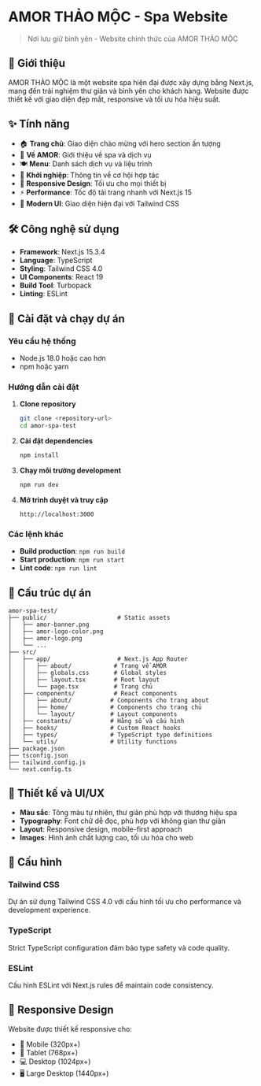 # AMOR THẢO MỘC - Spa Website

> Nơi lưu giữ bình yên - Website chính thức của AMOR THẢO MỘC

## 🌿 Giới thiệu

AMOR THẢO MỘC là một website spa hiện đại được xây dựng bằng Next.js, mang đến trải nghiệm thư giãn và bình yên cho khách hàng. Website được thiết kế với giao diện đẹp mắt, responsive và tối ưu hóa hiệu suất.

## ✨ Tính năng

- 🏠 **Trang chủ**: Giao diện chào mừng với hero section ấn tượng
- 📖 **Về AMOR**: Giới thiệu về spa và dịch vụ
- 🍽️ **Menu**: Danh sách dịch vụ và liệu trình
- 🚀 **Khởi nghiệp**: Thông tin về cơ hội hợp tác
- 📱 **Responsive Design**: Tối ưu cho mọi thiết bị
- ⚡ **Performance**: Tốc độ tải trang nhanh với Next.js 15
- 🎨 **Modern UI**: Giao diện hiện đại với Tailwind CSS

## 🛠️ Công nghệ sử dụng

- **Framework**: Next.js 15.3.4
- **Language**: TypeScript
- **Styling**: Tailwind CSS 4.0
- **UI Components**: React 19
- **Build Tool**: Turbopack
- **Linting**: ESLint

## 🚀 Cài đặt và chạy dự án

### Yêu cầu hệ thống

- Node.js 18.0 hoặc cao hơn
- npm hoặc yarn

### Hướng dẫn cài đặt

1. **Clone repository**
   ```bash
   git clone <repository-url>
   cd amor-spa-test
   ```

2. **Cài đặt dependencies**
   ```bash
   npm install
   ```

3. **Chạy môi trường development**
   ```bash
   npm run dev
   ```

4. **Mở trình duyệt và truy cập**
   ```
   http://localhost:3000
   ```

### Các lệnh khác

- **Build production**: `npm run build`
- **Start production**: `npm run start`
- **Lint code**: `npm run lint`

## 📁 Cấu trúc dự án

```
amor-spa-test/
├── public/                    # Static assets
│   ├── amor-banner.png
│   ├── amor-logo-color.png
│   ├── amor-logo.png
│   └── ...
├── src/
│   ├── app/                   # Next.js App Router
│   │   ├── about/            # Trang về AMOR
│   │   ├── globals.css       # Global styles
│   │   ├── layout.tsx        # Root layout
│   │   └── page.tsx          # Trang chủ
│   ├── components/           # React components
│   │   ├── about/           # Components cho trang about
│   │   ├── home/            # Components cho trang chủ
│   │   └── layout/          # Layout components
│   ├── constants/           # Hằng số và cấu hình
│   ├── hooks/               # Custom React hooks
│   ├── types/               # TypeScript type definitions
│   └── utils/               # Utility functions
├── package.json
├── tsconfig.json
├── tailwind.config.js
└── next.config.ts
```

## 🎨 Thiết kế và UI/UX

- **Màu sắc**: Tông màu tự nhiên, thư giãn phù hợp với thương hiệu spa
- **Typography**: Font chữ dễ đọc, phù hợp với không gian thư giãn
- **Layout**: Responsive design, mobile-first approach
- **Images**: Hình ảnh chất lượng cao, tối ưu hóa cho web

## 🔧 Cấu hình

### Tailwind CSS
Dự án sử dụng Tailwind CSS 4.0 với cấu hình tối ưu cho performance và development experience.

### TypeScript
Strict TypeScript configuration đảm bảo type safety và code quality.

### ESLint
Cấu hình ESLint với Next.js rules để maintain code consistency.

## 📱 Responsive Design

Website được thiết kế responsive cho:
- 📱 Mobile (320px+)
- 📱 Tablet (768px+)
- 💻 Desktop (1024px+)
- 🖥️ Large Desktop (1440px+)
